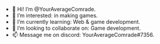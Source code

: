 - 👋 Hi! I’m @YourAverageComrade.
- 👀 I’m interested: in making games.
- 🌱 I’m currently learning: Web & game development.
- 💞️ I’m looking to collaborate on: Game development.
- 📫 Message me on discord: YourAverageComrade#7356.

<!---
YourAverageComrade/YourAverageComrade is a ✨ special ✨ repository because its `README.md` (this file) appears on your GitHub profile.
You can click the Preview link to take a look at your changes.
--->
